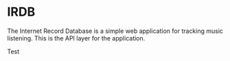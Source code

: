 # IRDB

The Internet Record Database is a simple web application for tracking music listening. This is the API layer for the application.

Test

